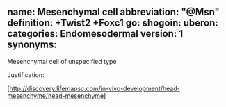 name: Mesenchymal cell
abbreviation: "@Msn"
definition: +Twist2 +Foxc1
go:
shogoin: 
uberon: 
categories: Endomesodermal
version: 1
synonyms:
---

Mesenchymal cell of unspecified type

Justification:

[http://discovery.lifemapsc.com/in-vivo-development/head-mesenchyme/head-mesenchyme]


